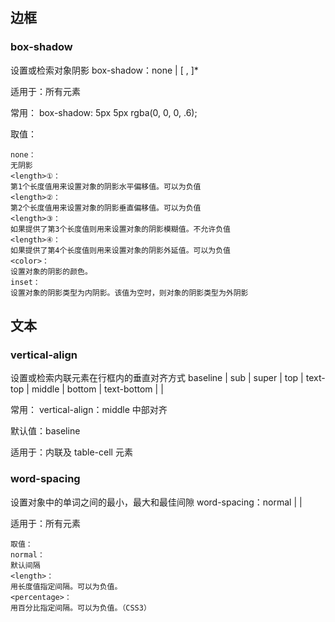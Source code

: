 ## 边框

### box-shadow
设置或检索对象阴影
box-shadow：none | <shadow> [ , <shadow> ]*

适用于：所有元素

常用：
box-shadow: 5px 5px rgba(0, 0, 0, .6);

取值：
```
none：
无阴影
<length>①：
第1个长度值用来设置对象的阴影水平偏移值。可以为负值
<length>②：
第2个长度值用来设置对象的阴影垂直偏移值。可以为负值
<length>③：
如果提供了第3个长度值则用来设置对象的阴影模糊值。不允许负值
<length>④：
如果提供了第4个长度值则用来设置对象的阴影外延值。可以为负值
<color>：
设置对象的阴影的颜色。
inset：
设置对象的阴影类型为内阴影。该值为空时，则对象的阴影类型为外阴影
```
## 文本

### vertical-align
设置或检索内联元素在行框内的垂直对齐方式
baseline | sub | super | top | text-top | middle | bottom | text-bottom | <percentage> | <length>

常用：
vertical-align：middle 中部对齐

默认值：baseline

适用于：内联及 table-cell 元素

### word-spacing 
设置对象中的单词之间的最小，最大和最佳间隙
word-spacing：normal | <length> | <percentage>

适用于：所有元素
```
取值：
normal：
默认间隔
<length>：
用长度值指定间隔。可以为负值。
<percentage>：
用百分比指定间隔。可以为负值。（CSS3）
```
